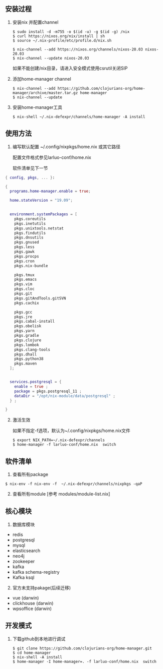 安装过程
------------


1.  安装nix 并配置channel

    
    ```console
    $ sudo install -d -m755 -o $(id -u) -g $(id -g) /nix
    $ curl https://nixos.org/nix/install | sh
    $ source ~/.nix-profile/etc/profile.d/nix.sh

    $ nix-channel --add https://nixos.org/channels/nixos-20.03 nixos-20.03
    $ nix-channel --update nixos-20.03

    ```
    如果不能创建/nix目录，请进入安全模式使用csrutil关闭SIP


2.  添加home-manager channel

    ```console
    $ nix-channel --add https://github.com/clojurians-org/home-manager/archive/master.tar.gz home-manager
    $ nix-channel --update
    ```


3.  安装home-manager工具

    ```console
    $ nix-shell ~/.nix-defexpr/channels/home-manager -A install
    ```


使用方法
-------
 
1.  编写默认配置 ~/.config/nixpkgs/home.nix 或其它路径

    配置文件格式参见larluo-conf/home.nix

    软件清单见下一节

```nix
{ config, pkgs, ... }:

{
  programs.home-manager.enable = true;

  home.stateVersion = "19.09";

  
  environment.systemPackages = [
    pkgs.coreutils
    pkgs.inetutils
    pkgs.unixtools.netstat
    pkgs.findutils
    pkgs.dnsutils
    pkgs.gnused
    pkgs.less
    pkgs.gawk
    pkgs.procps
    pkgs.cron
    pkgs.nix-bundle

    pkgs.tmux
    pkgs.emacs
    pkgs.vim
    pkgs.cloc
    pkgs.git
    pkgs.gitAndTools.gitSVN
    pkgs.cachix

    pkgs.gcc
    pkgs.jre
    pkgs.cabal-install
    pkgs.obelisk
    pkgs.yarn
    pkgs.gradle
    pkgs.clojure
    pkgs.lombok
    pkgs.clang-tools
    pkgs.dhall
    pkgs.python38
    pkgs.maven
  ];


  services.postgresql = { 
    enable = true ; 
    package = pkgs.postgresql_11 ;
    dataDir = "/opt/nix-module/data/postgresql" ;
  } ;

}

```


2.  激活生效

    如果不指定-f选项，默认为~/.config/nixpkgs/home.nix文件
    ```console
    $ export NIX_PATH=~/.nix-defexpr/channels
    $ home-manager -f larluo-conf/home.nix  switch
    ```
    
软件清单
----------

1. 查看所有package
```console
$ nix-env -f nix-env -f  ~/.nix-defexpr/channels/nixpkgs -qaP
```

2. 查看所有module [参考 modules/module-list.nix]

核心模块
----------

1. 数据库模块
- redis
- postgresql
- mysql
- elasticsearch
- neo4j
- zookeeper
- kafka
- kafka schema-registry
- Kafka ksql

2. 官方未支持pakage(后续迁移)
- vue (darwin)
- clickhouse (darwin)
- wpsoffice (darwin)

开发模式
--------

1. 下载github到本地进行调试
    ```console
    $ git clone https://github.com/clojurians-org/home-manager.git
    $ cd home-manager
    $ nix-shell -A install
    $ home-manager -I home-manager=. -f larluo-conf/home.nix  switch
    ```
